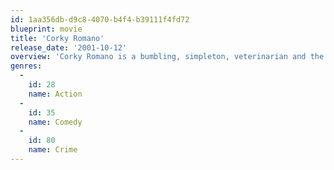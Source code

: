 ```yaml
---
id: 1aa356db-d9c8-4070-b4f4-b39111f4fd72
blueprint: movie
title: 'Corky Romano'
release_date: '2001-10-12'
overview: 'Corky Romano is a bumbling, simpleton, veterinarian and the youngest, outcast son of an aging gangster, named Pops Romano, who calls upon Corky to infiltrate the local FBI and retrieve and destroy evidence being used to incriminate Pops for racketeering charges.'
genres:
  -
    id: 28
    name: Action
  -
    id: 35
    name: Comedy
  -
    id: 80
    name: Crime
---
```

